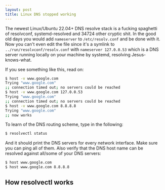 ```yaml
---
layout: post
title: Linux DNS stopped working
---
```


The newest Linux/Ubuntu 22.04+ DNS resolve stack is a fucking spaghetti of resolvconf, systemd-resolved
and 34724 other cryptic shit. In the good old days you would add `nameserver` to `/etc/resolv.conf` and be
done with it. Now you can't even edit the file since it's a symlink to `../run/resolvconf/resolv.conf` with `nameserver 127.0.0.53`
which is a DNS server running locally on your machine by systemd, resolving Jesus-knows-what.

If you see something like this, read on:

```bash
$ host -v www.google.com
Trying "www.google.com"
;; connection timed out; no servers could be reached
$ host -v www.google.com 127.0.0.53
Trying "www.google.com"
;; connection timed out; no servers could be reached
$ host -v www.google.com 8.8.8.8
Trying "www.google.com"
;; now works
```

To learn of the DNS routing scheme, type in the following:

```bash
$ resolvectl status
```

And it should print the DNS servers for every network interface. Make sure you can ping
all of them. Also verify that the DNS host name can be resolved against all/some of your DNS servers:

```bash
$ host www.google.com
$ host www.google.com 8.8.8.8
```

## How resolvectl works


